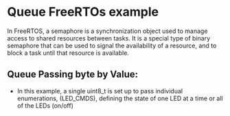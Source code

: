 # Queue FreeRTOs example

In FreeRTOS, a semaphore is a synchronization object used to manage access to shared resources between tasks. It is a special type of binary semaphore that can be used to signal the availability of a resource, and to block a task until that resource is available.

## Queue Passing byte by Value:

* In this example, a single uint8_t is set up to pass individual enumerations, (LED_CMDS), defining the state of one LED at a time or all of the LEDs (on/off)

